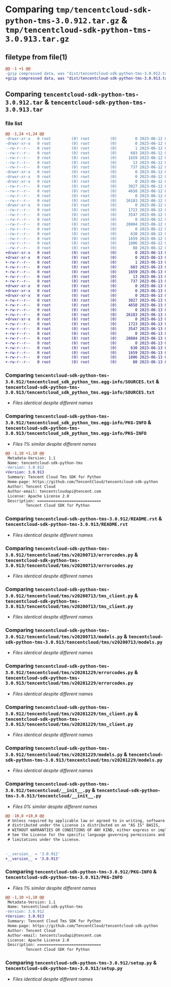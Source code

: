 # Comparing `tmp/tencentcloud-sdk-python-tms-3.0.912.tar.gz` & `tmp/tencentcloud-sdk-python-tms-3.0.913.tar.gz`

## filetype from file(1)

```diff
@@ -1 +1 @@
-gzip compressed data, was "dist/tencentcloud-sdk-python-tms-3.0.912.tar", last modified: Mon Jun 12 03:14:48 2023, max compression
+gzip compressed data, was "dist/tencentcloud-sdk-python-tms-3.0.913.tar", last modified: Tue Jun 13 02:27:49 2023, max compression
```

## Comparing `tencentcloud-sdk-python-tms-3.0.912.tar` & `tencentcloud-sdk-python-tms-3.0.913.tar`

### file list

```diff
@@ -1,24 +1,24 @@
-drwxr-xr-x   0 root         (0) root         (0)        0 2023-06-12 03:14:48.000000 tencentcloud-sdk-python-tms-3.0.912/
-drwxr-xr-x   0 root         (0) root         (0)        0 2023-06-12 03:14:48.000000 tencentcloud-sdk-python-tms-3.0.912/tencentcloud_sdk_python_tms.egg-info/
--rw-r--r--   0 root         (0) root         (0)        1 2023-06-12 03:14:48.000000 tencentcloud-sdk-python-tms-3.0.912/tencentcloud_sdk_python_tms.egg-info/dependency_links.txt
--rw-r--r--   0 root         (0) root         (0)      603 2023-06-12 03:14:48.000000 tencentcloud-sdk-python-tms-3.0.912/tencentcloud_sdk_python_tms.egg-info/SOURCES.txt
--rw-r--r--   0 root         (0) root         (0)     1659 2023-06-12 03:14:48.000000 tencentcloud-sdk-python-tms-3.0.912/tencentcloud_sdk_python_tms.egg-info/PKG-INFO
--rw-r--r--   0 root         (0) root         (0)       13 2023-06-12 03:14:48.000000 tencentcloud-sdk-python-tms-3.0.912/tencentcloud_sdk_python_tms.egg-info/top_level.txt
--rw-r--r--   0 root         (0) root         (0)      737 2023-06-12 03:14:48.000000 tencentcloud-sdk-python-tms-3.0.912/README.rst
-drwxr-xr-x   0 root         (0) root         (0)        0 2023-06-12 03:14:48.000000 tencentcloud-sdk-python-tms-3.0.912/tencentcloud/
-drwxr-xr-x   0 root         (0) root         (0)        0 2023-06-12 03:14:48.000000 tencentcloud-sdk-python-tms-3.0.912/tencentcloud/tms/
-drwxr-xr-x   0 root         (0) root         (0)        0 2023-06-12 03:14:48.000000 tencentcloud-sdk-python-tms-3.0.912/tencentcloud/tms/v20200713/
--rw-r--r--   0 root         (0) root         (0)     3027 2023-06-12 03:14:48.000000 tencentcloud-sdk-python-tms-3.0.912/tencentcloud/tms/v20200713/errorcodes.py
--rw-r--r--   0 root         (0) root         (0)     4658 2023-06-12 03:14:48.000000 tencentcloud-sdk-python-tms-3.0.912/tencentcloud/tms/v20200713/tms_client.py
--rw-r--r--   0 root         (0) root         (0)        0 2023-06-12 03:14:48.000000 tencentcloud-sdk-python-tms-3.0.912/tencentcloud/tms/v20200713/__init__.py
--rw-r--r--   0 root         (0) root         (0)    26183 2023-06-12 03:14:48.000000 tencentcloud-sdk-python-tms-3.0.912/tencentcloud/tms/v20200713/models.py
-drwxr-xr-x   0 root         (0) root         (0)        0 2023-06-12 03:14:48.000000 tencentcloud-sdk-python-tms-3.0.912/tencentcloud/tms/v20201229/
--rw-r--r--   0 root         (0) root         (0)     1723 2023-06-12 03:14:48.000000 tencentcloud-sdk-python-tms-3.0.912/tencentcloud/tms/v20201229/errorcodes.py
--rw-r--r--   0 root         (0) root         (0)     3547 2023-06-12 03:14:48.000000 tencentcloud-sdk-python-tms-3.0.912/tencentcloud/tms/v20201229/tms_client.py
--rw-r--r--   0 root         (0) root         (0)        0 2023-06-12 03:14:48.000000 tencentcloud-sdk-python-tms-3.0.912/tencentcloud/tms/v20201229/__init__.py
--rw-r--r--   0 root         (0) root         (0)    20804 2023-06-12 03:14:48.000000 tencentcloud-sdk-python-tms-3.0.912/tencentcloud/tms/v20201229/models.py
--rw-r--r--   0 root         (0) root         (0)        0 2023-06-12 03:14:48.000000 tencentcloud-sdk-python-tms-3.0.912/tencentcloud/tms/__init__.py
--rw-r--r--   0 root         (0) root         (0)      630 2023-06-12 03:14:48.000000 tencentcloud-sdk-python-tms-3.0.912/tencentcloud/__init__.py
--rw-r--r--   0 root         (0) root         (0)     1659 2023-06-12 03:14:48.000000 tencentcloud-sdk-python-tms-3.0.912/PKG-INFO
--rw-r--r--   0 root         (0) root         (0)     1006 2023-06-12 03:14:48.000000 tencentcloud-sdk-python-tms-3.0.912/setup.py
--rw-r--r--   0 root         (0) root         (0)       88 2023-06-12 03:14:48.000000 tencentcloud-sdk-python-tms-3.0.912/setup.cfg
+drwxr-xr-x   0 root         (0) root         (0)        0 2023-06-13 02:27:49.000000 tencentcloud-sdk-python-tms-3.0.913/
+drwxr-xr-x   0 root         (0) root         (0)        0 2023-06-13 02:27:49.000000 tencentcloud-sdk-python-tms-3.0.913/tencentcloud_sdk_python_tms.egg-info/
+-rw-r--r--   0 root         (0) root         (0)        1 2023-06-13 02:27:49.000000 tencentcloud-sdk-python-tms-3.0.913/tencentcloud_sdk_python_tms.egg-info/dependency_links.txt
+-rw-r--r--   0 root         (0) root         (0)      603 2023-06-13 02:27:49.000000 tencentcloud-sdk-python-tms-3.0.913/tencentcloud_sdk_python_tms.egg-info/SOURCES.txt
+-rw-r--r--   0 root         (0) root         (0)     1659 2023-06-13 02:27:49.000000 tencentcloud-sdk-python-tms-3.0.913/tencentcloud_sdk_python_tms.egg-info/PKG-INFO
+-rw-r--r--   0 root         (0) root         (0)       13 2023-06-13 02:27:49.000000 tencentcloud-sdk-python-tms-3.0.913/tencentcloud_sdk_python_tms.egg-info/top_level.txt
+-rw-r--r--   0 root         (0) root         (0)      737 2023-06-13 02:27:49.000000 tencentcloud-sdk-python-tms-3.0.913/README.rst
+drwxr-xr-x   0 root         (0) root         (0)        0 2023-06-13 02:27:49.000000 tencentcloud-sdk-python-tms-3.0.913/tencentcloud/
+drwxr-xr-x   0 root         (0) root         (0)        0 2023-06-13 02:27:49.000000 tencentcloud-sdk-python-tms-3.0.913/tencentcloud/tms/
+drwxr-xr-x   0 root         (0) root         (0)        0 2023-06-13 02:27:49.000000 tencentcloud-sdk-python-tms-3.0.913/tencentcloud/tms/v20200713/
+-rw-r--r--   0 root         (0) root         (0)     3027 2023-06-13 02:27:49.000000 tencentcloud-sdk-python-tms-3.0.913/tencentcloud/tms/v20200713/errorcodes.py
+-rw-r--r--   0 root         (0) root         (0)     4658 2023-06-13 02:27:49.000000 tencentcloud-sdk-python-tms-3.0.913/tencentcloud/tms/v20200713/tms_client.py
+-rw-r--r--   0 root         (0) root         (0)        0 2023-06-13 02:27:49.000000 tencentcloud-sdk-python-tms-3.0.913/tencentcloud/tms/v20200713/__init__.py
+-rw-r--r--   0 root         (0) root         (0)    26183 2023-06-13 02:27:49.000000 tencentcloud-sdk-python-tms-3.0.913/tencentcloud/tms/v20200713/models.py
+drwxr-xr-x   0 root         (0) root         (0)        0 2023-06-13 02:27:49.000000 tencentcloud-sdk-python-tms-3.0.913/tencentcloud/tms/v20201229/
+-rw-r--r--   0 root         (0) root         (0)     1723 2023-06-13 02:27:49.000000 tencentcloud-sdk-python-tms-3.0.913/tencentcloud/tms/v20201229/errorcodes.py
+-rw-r--r--   0 root         (0) root         (0)     3547 2023-06-13 02:27:49.000000 tencentcloud-sdk-python-tms-3.0.913/tencentcloud/tms/v20201229/tms_client.py
+-rw-r--r--   0 root         (0) root         (0)        0 2023-06-13 02:27:49.000000 tencentcloud-sdk-python-tms-3.0.913/tencentcloud/tms/v20201229/__init__.py
+-rw-r--r--   0 root         (0) root         (0)    20804 2023-06-13 02:27:49.000000 tencentcloud-sdk-python-tms-3.0.913/tencentcloud/tms/v20201229/models.py
+-rw-r--r--   0 root         (0) root         (0)        0 2023-06-13 02:27:49.000000 tencentcloud-sdk-python-tms-3.0.913/tencentcloud/tms/__init__.py
+-rw-r--r--   0 root         (0) root         (0)      630 2023-06-13 02:27:49.000000 tencentcloud-sdk-python-tms-3.0.913/tencentcloud/__init__.py
+-rw-r--r--   0 root         (0) root         (0)     1659 2023-06-13 02:27:49.000000 tencentcloud-sdk-python-tms-3.0.913/PKG-INFO
+-rw-r--r--   0 root         (0) root         (0)     1006 2023-06-13 02:27:49.000000 tencentcloud-sdk-python-tms-3.0.913/setup.py
+-rw-r--r--   0 root         (0) root         (0)       88 2023-06-13 02:27:49.000000 tencentcloud-sdk-python-tms-3.0.913/setup.cfg
```

### Comparing `tencentcloud-sdk-python-tms-3.0.912/tencentcloud_sdk_python_tms.egg-info/SOURCES.txt` & `tencentcloud-sdk-python-tms-3.0.913/tencentcloud_sdk_python_tms.egg-info/SOURCES.txt`

 * *Files identical despite different names*

### Comparing `tencentcloud-sdk-python-tms-3.0.912/tencentcloud_sdk_python_tms.egg-info/PKG-INFO` & `tencentcloud-sdk-python-tms-3.0.913/tencentcloud_sdk_python_tms.egg-info/PKG-INFO`

 * *Files 1% similar despite different names*

```diff
@@ -1,10 +1,10 @@
 Metadata-Version: 1.1
 Name: tencentcloud-sdk-python-tms
-Version: 3.0.912
+Version: 3.0.913
 Summary: Tencent Cloud Tms SDK for Python
 Home-page: https://github.com/TencentCloud/tencentcloud-sdk-python
 Author: Tencent Cloud
 Author-email: tencentcloudapi@tencent.com
 License: Apache License 2.0
 Description: ============================
         Tencent Cloud SDK for Python
```

### Comparing `tencentcloud-sdk-python-tms-3.0.912/README.rst` & `tencentcloud-sdk-python-tms-3.0.913/README.rst`

 * *Files identical despite different names*

### Comparing `tencentcloud-sdk-python-tms-3.0.912/tencentcloud/tms/v20200713/errorcodes.py` & `tencentcloud-sdk-python-tms-3.0.913/tencentcloud/tms/v20200713/errorcodes.py`

 * *Files identical despite different names*

### Comparing `tencentcloud-sdk-python-tms-3.0.912/tencentcloud/tms/v20200713/tms_client.py` & `tencentcloud-sdk-python-tms-3.0.913/tencentcloud/tms/v20200713/tms_client.py`

 * *Files identical despite different names*

### Comparing `tencentcloud-sdk-python-tms-3.0.912/tencentcloud/tms/v20200713/models.py` & `tencentcloud-sdk-python-tms-3.0.913/tencentcloud/tms/v20200713/models.py`

 * *Files identical despite different names*

### Comparing `tencentcloud-sdk-python-tms-3.0.912/tencentcloud/tms/v20201229/errorcodes.py` & `tencentcloud-sdk-python-tms-3.0.913/tencentcloud/tms/v20201229/errorcodes.py`

 * *Files identical despite different names*

### Comparing `tencentcloud-sdk-python-tms-3.0.912/tencentcloud/tms/v20201229/tms_client.py` & `tencentcloud-sdk-python-tms-3.0.913/tencentcloud/tms/v20201229/tms_client.py`

 * *Files identical despite different names*

### Comparing `tencentcloud-sdk-python-tms-3.0.912/tencentcloud/tms/v20201229/models.py` & `tencentcloud-sdk-python-tms-3.0.913/tencentcloud/tms/v20201229/models.py`

 * *Files identical despite different names*

### Comparing `tencentcloud-sdk-python-tms-3.0.912/tencentcloud/__init__.py` & `tencentcloud-sdk-python-tms-3.0.913/tencentcloud/__init__.py`

 * *Files 0% similar despite different names*

```diff
@@ -10,8 +10,8 @@
 # Unless required by applicable law or agreed to in writing, software
 # distributed under the License is distributed on an "AS IS" BASIS,
 # WITHOUT WARRANTIES OR CONDITIONS OF ANY KIND, either express or implied.
 # See the License for the specific language governing permissions and
 # limitations under the License.
 
 
-__version__ = '3.0.912'
+__version__ = '3.0.913'
```

### Comparing `tencentcloud-sdk-python-tms-3.0.912/PKG-INFO` & `tencentcloud-sdk-python-tms-3.0.913/PKG-INFO`

 * *Files 1% similar despite different names*

```diff
@@ -1,10 +1,10 @@
 Metadata-Version: 1.1
 Name: tencentcloud-sdk-python-tms
-Version: 3.0.912
+Version: 3.0.913
 Summary: Tencent Cloud Tms SDK for Python
 Home-page: https://github.com/TencentCloud/tencentcloud-sdk-python
 Author: Tencent Cloud
 Author-email: tencentcloudapi@tencent.com
 License: Apache License 2.0
 Description: ============================
         Tencent Cloud SDK for Python
```

### Comparing `tencentcloud-sdk-python-tms-3.0.912/setup.py` & `tencentcloud-sdk-python-tms-3.0.913/setup.py`

 * *Files identical despite different names*


